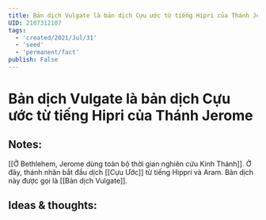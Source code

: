 ```yaml
---
title: Bản dịch Vulgate là bản dịch Cựu ước từ tiếng Hipri của Thánh Jerome
UID: 2107312107
tags:
  - 'created/2021/Jul/31'
  - 'seed'
  - 'permanent/fact'
publish: False
---
```

# Bản dịch Vulgate là bản dịch Cựu ước từ tiếng Hipri của Thánh Jerome

## Notes:
[[Ở Bethlehem, Jerome dùng toàn bộ thời gian nghiên cứu Kinh Thánh]]. Ở đây, thánh nhân bắt đầu dịch [[Cựu Ước]] từ tiếng Hippri và Aram. Bản dịch này được gọi là [[Bản dịch Vulgate]].

## Ideas & thoughts:
